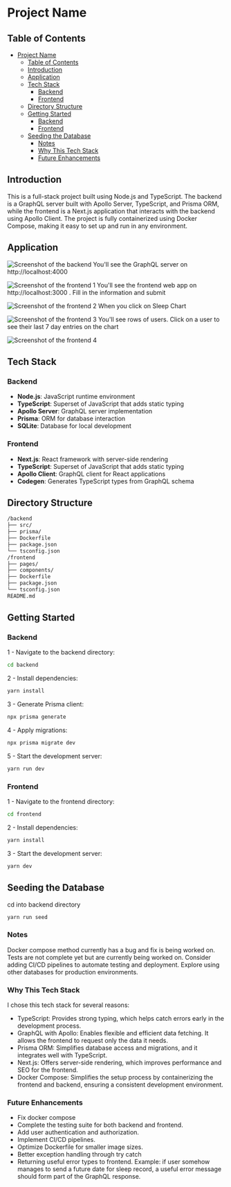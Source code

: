 # Project Name

## Table of Contents
- [Project Name](#project-name)
  - [Table of Contents](#table-of-contents)
  - [Introduction](#introduction)
  - [Application](#application)
  - [Tech Stack](#tech-stack)
    - [Backend](#backend)
    - [Frontend](#frontend)
  - [Directory Structure](#directory-structure)
  - [Getting Started](#getting-started)
    - [Backend](#backend-1)
    - [Frontend](#frontend-1)
  - [Seeding the Database](#seeding-the-database)
    - [Notes](#notes)
    - [Why This Tech Stack](#why-this-tech-stack)
    - [Future Enhancements](#future-enhancements)

## Introduction
This is a full-stack project built using Node.js and TypeScript. The backend is a GraphQL server built with Apollo Server, TypeScript, and Prisma ORM, while the frontend is a Next.js application that interacts with the backend using Apollo Client. The project is fully containerized using Docker Compose, making it easy to set up and run in any environment.

## Application

![Screenshot of the backend](images/api.png)
You'll see the GraphQL server on http://localhost:4000

![Screenshot of the frontend 1](images/frontend-1.png)
You'll see the frontend web app on http://localhost:3000 . Fill in the information and submit

![Screenshot of the frontend 2](images/frontend-2.png)
When you click on Sleep Chart

![Screenshot of the frontend 3](images/frontend-3.png)
You'll see rows of users. Click on a user to see their last 7 day entries on the chart

![Screenshot of the frontend 4](images/frontend-4.png)

## Tech Stack

### Backend
- **Node.js**: JavaScript runtime environment
- **TypeScript**: Superset of JavaScript that adds static typing
- **Apollo Server**: GraphQL server implementation
- **Prisma**: ORM for database interaction
- **SQLite**: Database for local development

### Frontend
- **Next.js**: React framework with server-side rendering
- **TypeScript**: Superset of JavaScript that adds static typing
- **Apollo Client**: GraphQL client for React applications
- **Codegen**: Generates TypeScript types from GraphQL schema

## Directory Structure

```bash
/backend
├── src/
├── prisma/
├── Dockerfile
├── package.json
└── tsconfig.json
/frontend
├── pages/
├── components/
├── Dockerfile
├── package.json
└── tsconfig.json
README.md
```

## Getting Started

###  Backend
1 - Navigate to the backend directory:
```bash
cd backend
```
2 - Install dependencies:
```bash
yarn install
```
3 - Generate Prisma client:
```bash
npx prisma generate
```
4 - Apply migrations:
```bash
npx prisma migrate dev
```
5 - Start the development server:
```bash
yarn run dev
```
### Frontend
1 - Navigate to the frontend directory:
```bash
cd frontend
```
2 - Install dependencies:
```bash
yarn install
```
3 - Start the development server:
```bash
yarn dev
```
## Seeding the Database

cd into backend directory
```bash
yarn run seed
```


### Notes
Docker compose method currently has a bug and fix is being worked on.
Tests are not complete yet but are currently being worked on.
Consider adding CI/CD pipelines to automate testing and deployment.
Explore using other databases for production environments.
### Why This Tech Stack
I chose this tech stack for several reasons:

* TypeScript: Provides strong typing, which helps catch errors early in the development process.
* GraphQL with Apollo: Enables flexible and efficient data fetching. It allows the frontend to request only the data it needs.
* Prisma ORM: Simplifies database access and migrations, and it integrates well with TypeScript.
* Next.js: Offers server-side rendering, which improves performance and SEO for the frontend.
* Docker Compose: Simplifies the setup process by containerizing the frontend and backend, ensuring a consistent development environment.

### Future Enhancements
* Fix docker compose
* Complete the testing suite for both backend and frontend.
* Add user authentication and authorization.
* Implement CI/CD pipelines.
* Optimize Dockerfile for smaller image sizes.
* Better exception handling through try catch
* Returning useful error types to frontend. Example: if user somehow manages to send a future date for sleep record, a useful error message should form part of the GraphQL response.